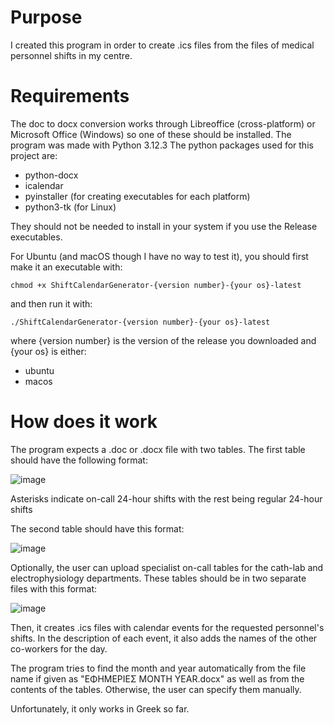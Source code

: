 # Purpose
I created this program in order to create .ics files from the files of medical personnel shifts in my centre.
# Requirements
The doc to docx conversion works through Libreoffice (cross-platform) or Microsoft Office (Windows) so one of these should be installed.
The program was made with Python 3.12.3
The python packages used for this project are:
- python-docx
- icalendar
- pyinstaller (for creating executables for each platform)
- python3-tk (for Linux)

They should not be needed to install in your system if you use the Release executables.

For Ubuntu (and macOS though I have no way to test it), you should first make it an executable with:
```
chmod +x ShiftCalendarGenerator-{version number}-{your os}-latest
```
and then run it with:
```
./ShiftCalendarGenerator-{version number}-{your os}-latest
```
where {version number} is the version of the release you downloaded and {your os} is either:
- ubuntu
- macos
# How does it work
The program expects a .doc or .docx file with two tables. The first table should have the following format:

![image](https://github.com/user-attachments/assets/3822f819-242a-46c5-8531-6d711abef091)

Asterisks indicate on-call 24-hour shifts with the rest being regular 24-hour shifts

The second table should have this format:

![image](https://github.com/user-attachments/assets/2a142d04-6cee-4ebc-a5c8-a32034d80e26)

Optionally, the user can upload specialist on-call tables for the cath-lab and electrophysiology departments. These tables should be in two separate files with this format:

![image](https://github.com/user-attachments/assets/deeb6a3a-352f-42b6-a20d-3474dfeccc95)

Then, it creates .ics files with calendar events for the requested personnel's shifts. In the description of each event, it also adds the names of the other co-workers for the day.

The program tries to find the month and year automatically from the file name if given as "ΕΦΗΜΕΡΙΕΣ MONTH YEAR.docx" as well as from the contents of the tables. Otherwise, the user can specify them manually.

Unfortunately, it only works in Greek so far.

